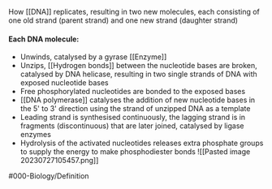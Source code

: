 How [[DNA]] replicates, resulting in two new molecules, each consisting of one old strand (parent strand) and one new strand (daughter strand)

#### Each DNA molecule:
- Unwinds, catalysed by a gyrase [[Enzyme]]
- Unzips, [[Hydrogen bonds]] between the nucleotide bases are broken, catalysed by DNA helicase, resulting in two single strands of DNA with exposed nucleotide bases
- Free phosphorylated nucleotides are bonded to the exposed bases
- [[DNA polymerase]] catalyses the addition of new nucleotide bases in the 5' to 3' direction using the strand of unzipped DNA as a template
- Leading strand is synthesised continuously, the lagging strand is in fragments (discontinuous) that are later joined, catalysed by ligase enzymes
- Hydrolysis of the activated nucleotides releases extra phosphate groups to supply the energy to make phosphodiester bonds 
![[Pasted image 20230727105457.png]]

#000-Biology/Definition 
